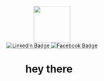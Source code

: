 <div id-"header" align="center">
    <img src='https://media.giphy.com/media/Z96Ax1zh5aSsHczGve/giphy.gif' width=100 height=100 />
    <div id="badges">
      <a href="https://www.linkedin.com/in/may-kh-a30380172"> 
      <img src="https://img.shields.io/badge/LinkedIn-blue?style=for-the-badge&logo=linkedin&logoColor=white"     alt="LinkedIn Badge"/> </a>
     <a href="https://www.facebook.com/profile.php?id=100082003943151"> <img src="https://img.shields.io/badge/Facebook-blue?style=for-the-badge&logo=Facebook&logoColor=white" alt="Facebook Badge"/> </a> 
      </div>
      <h1> hey there <img src="https://media.giphy.com/media/hvRJCLFzcasrR4ia7z/giphy.gif" width="10px"/> </h1>
</div>


